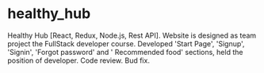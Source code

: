 # healthy_hub
Healthy Hub [React, Redux, Node.js, Rest API]. Website is designed as team project the FullStack developer course. Developed 'Start Page', 'Signup', 'Signin', 'Forgot password' and ' Recommended food' sections, held the position of developer. Code review. Bud fix.
